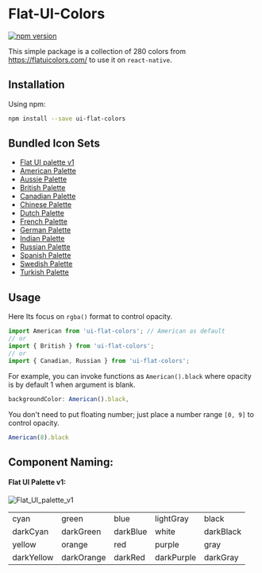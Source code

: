 # Flat-UI-Colors

[![npm version](https://badge.fury.io/js/ui-flat-colors.svg)](https://badge.fury.io/for/js/ui-flat-colors)

This simple package is a collection of 280 colors from https://flatuicolors.com/ to use it on `react-native`.

## Installation

Using npm:
```bash
npm install --save ui-flat-colors
```

## Bundled Icon Sets

- [Flat UI palette v1](https://flatuicolors.com/palette/defo)
- [American Palette](https://flatuicolors.com/palette/us)
- [Aussie Palette](https://flatuicolors.com/palette/au)
- [British Palette](https://flatuicolors.com/palette/gb)
- [Canadian Palette](https://flatuicolors.com/palette/ca)
- [Chinese Palette](https://flatuicolors.com/palette/cn)
- [Dutch Palette](https://flatuicolors.com/palette/nl)
- [French Palette](https://flatuicolors.com/palette/fr)
- [German Palette](https://flatuicolors.com/palette/de)
- [Indian Palette](https://flatuicolors.com/palette/in)
- [Russian Palette](https://flatuicolors.com/palette/ru)
- [Spanish Palette](https://flatuicolors.com/palette/es)
- [Swedish Palette](https://flatuicolors.com/palette/se)
- [Turkish Palette](https://flatuicolors.com/palette/tr)

## Usage

Here Its focus on `rgba()` format to control opacity. 

```javascript
import American from 'ui-flat-colors'; // American as default
// or
import { British } from 'ui-flat-colors';
// or
import { Canadian, Russian } from 'ui-flat-colors';
```

For example, you can invoke functions as `American().black` where opacity is by default 1 when argument is blank.

```javascript
backgroundColor: American().black,
```

You don't need to put floating number; just place a number range `[0, 9]` to control opacity.
```javascript
American(8).black
```

## Component Naming:

#### Flat UI Palette v1:

![Flat_UI_palette_v1](https://user-images.githubusercontent.com/8571179/62419777-619ebf80-b6aa-11e9-8662-848ac4296c71.png)

| | | | | |
| --- | --- | --- | --- | --- |
| cyan | green | blue | lightGray | black |
| darkCyan | darkGreen | darkBlue | white | darkBlack |
| yellow | orange | red | purple | gray |
| darkYellow | darkOrange | darkRed | darkPurple | darkGray |
